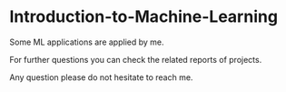# Introduction-to-Machine-Learning
Some ML applications are applied by me.

For further questions you can check the related reports of projects.

Any question please do not hesitate to reach me.
